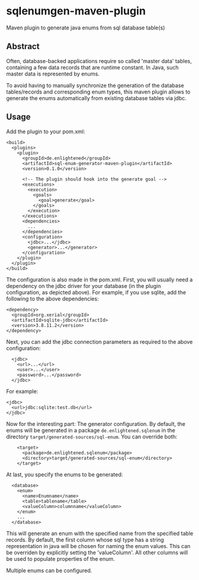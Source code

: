 # sqlenumgen-maven-plugin
Maven plugin to generate java enums from sql database table(s)

## Abstract

Often, database-backed applications require so called 'master data' tables,
containing a few data records that are runtime constant. In Java, such master
data is represented by enums.

To avoid having to manually synchronize the generation of the database
tables/records and corresponding enum types, this maven plugin allows to
generate the enums automatically from existing database tables via jdbc.

## Usage

Add the plugin to your pom.xml:

    <build>
      <plugins>
        <plugin>
          <groupId>de.enlightened</groupId>
          <artifactId>sql-enum-generator-maven-plugin</artifactId>
          <version>0.1.0</version>

          <!-- The plugin should hook into the generate goal -->
          <executions>
            <execution>
              <goals>
                <goal>generate</goal>
              </goals>
            </execution>
          </executions>
          <dependencies>
            ...
          </dependencies>
          <configuration>
            <jdbc>...</jdbc>
            <generator>...</generator>
          </configuration>
        </plugin>
      </plugin>
    </build>

The configuration is also made in the pom.xml. First, you will usually need a
dependency on the jdbc driver for your database (in the plugin configuration,
as depicted above). For example, if you use sqlite, add the following to the
above dependencies:

    <dependency>
      <groupId>org.xerial</groupId>
      <artifactId>sqlite-jdbc</artifactId>
      <version>3.8.11.2</version>
    </dependency>

Next, you can add the jdbc connection parameters as required to the above
configuration:

      <jdbc>
        <url>...</url>
        <user>...</user>
        <password>...</password>
      </jdbc>

For example:

    <jdbc>
      <url>jdbc:sqlite:test.db</url>
    </jdbc>

Now for the interesting part: The generator configuration. By default, the enums
will be generated in a package `de.enlightened.sqlenum` in the directory
`target/generated-sources/sql-enum`. You can override both:

        <target>
          <package>de.enlightened.sqlenum</package>
          <directory>target/generated-sources/sql-enum</directory>
        </target>

At last, you specify the enums to be generated:

      <database>
        <enum>
          <name>Enumname</name>
          <table>tablename</table>
          <valueColumn>columnname</valueColumn>
        </enum>
        ...
      </database>

This will generate an enum with the specified name from the specified table
records. By default, the first column whose sql type has a string representation
in java will be chosen for naming the enum values. This can be overriden by
explicitly setting the 'valueColumn'. All other columns will be used to populate
properties of the enum.

Multiple enums can be configured.



